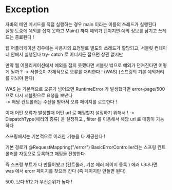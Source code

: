 # Exception

자바의 메인 메서드를 직접 실행하는 경우 main 이라는 이름의 쓰레드가 실행된다  
실행 도중에 예외를 잡지 못하고 Main() 까지 예외가 던져지면 예외 정보를 남기고 쓰레드는 종료된다 ! 

웹 어플리케이션 경우에는 사용자의 요청별로 별도의 쓰레드가 할당되고, 서블릿 컨테이너 안에서 실행된다 
try- catch 로 어디서든 잡으면 상관 없지만  

만약 웹 어플리케이션에서 예외를 잡지 못했다면 서블릿 밖으로 예외가 던져진다면 어떻게 될까 ?
-> 서블릿이 자체적으로 오류를 처리한다 ! (WAS) (스프링의 기본 예외처리를 꺼놔야 한다)

WAS 는 기본적으로 오류가 넘어오면 RuntimeError 가 발생했다면 error-page/500 으로 다시 서블릿으로 요청을 보낸다  
-> 해당 컨트롤러는 수신을 받아서 오류 페이지를 로드한다 ! 

이때 어떤 오류가 발생할때 어떤 url 로 매핑할지 설정하기 위해서 ! 
-> DispatchType(에러의 종류) 을 설정하고 , filter 를 이용해서 해당 url 로 매핑이 가능하다   

스프링에서는 기본적으로 이러한 기능을 다 제공한다 ! 

기본 경로가 @RequestMappring("/error")
BasicErrorController라는 스프링 컨트롤러를 자동으로 등록하고 매핑을 진행한다  

즉 스프링 부트가 다 만들어놨고 (컨트롤러, 기본 에러 페이지 등록 ) 에러 나타나면 was 에서 erorr 페이지를 찾으러 간다 (즉 페이지만 만들면 된다)

500, 보다 512 가 우선순위가 높다 ! 

